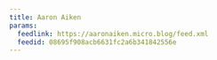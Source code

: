 ```yaml
---
title: Aaron Aiken
params:
  feedlink: https://aaronaiken.micro.blog/feed.xml
  feedid: 08695f908acb6631fc2a6b341842556e
---
```

